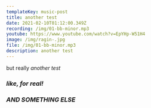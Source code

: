 ```yaml
---
templateKey: music-post
title: another test
date: 2021-02-10T01:12:00.349Z
recording: /img/01-bb-minor.mp3
youtube: https://www.youtube.com/watch?v=EpYHp-W51H4
image: /img/ragin-.jpg
file: /img/01-bb-minor.mp3
description: another test
---
```

but really *another test*

### *like, for real!*

### *AND SOMETHING ELSE*